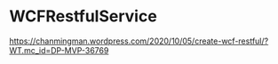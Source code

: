 # WCFRestfulService
https://chanmingman.wordpress.com/2020/10/05/create-wcf-restful/?WT.mc_id=DP-MVP-36769
